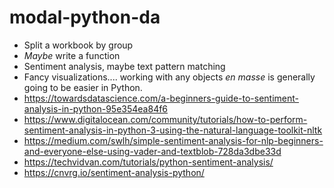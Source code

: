 # modal-python-da

- Split a workbook by group 
- *Maybe* write a function 
- Sentiment analysis, maybe text pattern matching
- Fancy visualizations.... working with any objects _en masse_ is generally going to be easier in Python.
 - https://towardsdatascience.com/a-beginners-guide-to-sentiment-analysis-in-python-95e354ea84f6
 -    https://www.digitalocean.com/community/tutorials/how-to-perform-sentiment-analysis-in-python-3-using-the-natural-language-toolkit-nltk
 -    https://medium.com/swlh/simple-sentiment-analysis-for-nlp-beginners-and-everyone-else-using-vader-and-textblob-728da3dbe33d
 -    https://techvidvan.com/tutorials/python-sentiment-analysis/
 -    https://cnvrg.io/sentiment-analysis-python/

